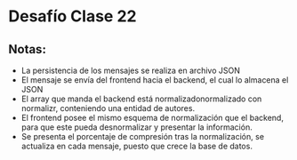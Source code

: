 # Desafío Clase 22

## Notas:

- La persistencia de los mensajes se realiza en archivo JSON
- El mensaje se envía del frontend hacia el backend, el cual lo almacena el JSON
- El array que manda el backend está normalizadonormalizado con normalizr, conteniendo una entidad de autores.
- El frontend posee el mismo esquema de normalización que el backend, para que este pueda desnormalizar y presentar la información.
- Se presenta el porcentaje de compresión tras la normalización, se actualiza en cada mensaje, puesto que crece la base de datos.
